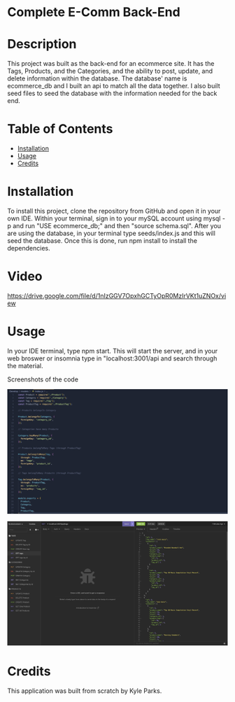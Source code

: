 # Complete E-Comm Back-End

# Description

This project was built as the back-end for an ecommerce site. It has the Tags, Products, and the Categories, and the ability to post, update, and delete information within the database. The database' name is ecommerce_db and I built an api to match all the data together. I also built seed files to seed the database with the information needed for the back end.

# Table of Contents
* [Installation](#installation)
* [Usage](#usage)
* [Credits](#credits)

# Installation

To install this project, clone the repository from GitHub and open it in your own IDE. Within your terminal, sign in to your mySQL account using mysql -p and run "USE ecommerce_db;" and then "source schema.sql". After you are using the database, in your terminal type seeds/index.js and this will seed the database. Once this is done, run npm install to install the dependencies.

# Video

https://drive.google.com/file/d/1nIzGGV7OpxhGCTyOpR0MzIrVKt1uZNOx/view

# Usage

In your IDE terminal, type npm start. This will start the server, and in your web broswer or insomnia type in "localhost:3001/api and search through the material.

Screenshots of the code

![first](./Develop/images/first.jpg)

![second](./Develop/images/second.jpg)

# Credits

This application was built from scratch by Kyle Parks.